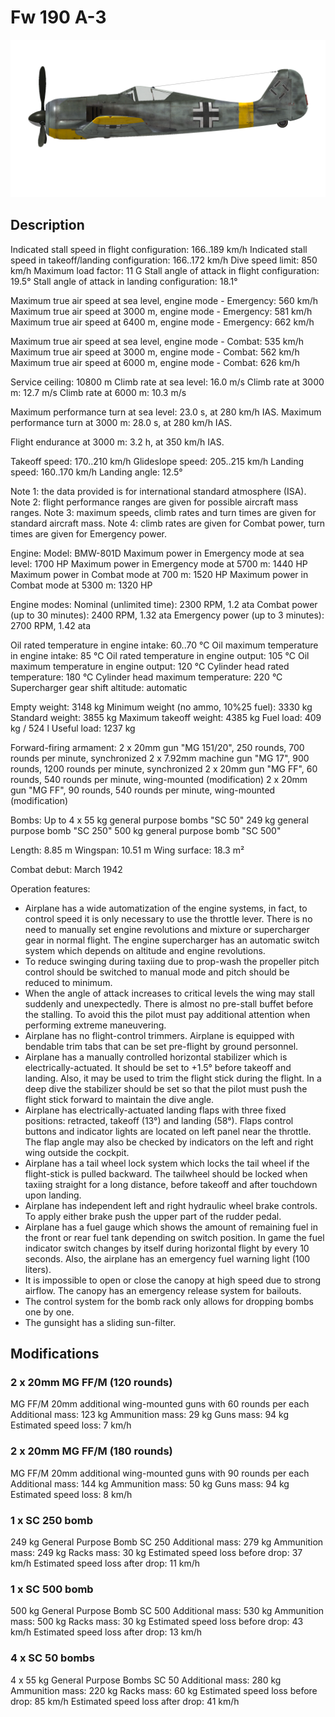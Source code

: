 # Fw 190 A-3

![fw190a3](../images/fw190a3.png)

## Description

Indicated stall speed in flight configuration: 166..189 km/h
Indicated stall speed in takeoff/landing configuration: 166..172 km/h
Dive speed limit: 850 km/h
Maximum load factor: 11 G
Stall angle of attack in flight configuration: 19.5°
Stall angle of attack in landing configuration: 18.1°

Maximum true air speed at sea level, engine mode - Emergency: 560 km/h
Maximum true air speed at 3000 m, engine mode - Emergency: 581 km/h
Maximum true air speed at 6400 m, engine mode - Emergency: 662 km/h

Maximum true air speed at sea level, engine mode - Combat: 535 km/h
Maximum true air speed at 3000 m, engine mode - Combat: 562 km/h
Maximum true air speed at 6000 m, engine mode - Combat: 626 km/h

Service ceiling: 10800 m
Climb rate at sea level: 16.0 m/s
Climb rate at 3000 m: 12.7 m/s
Climb rate at 6000 m: 10.3 m/s

Maximum performance turn at sea level: 23.0 s, at 280 km/h IAS.
Maximum performance turn at 3000 m: 28.0 s, at 280 km/h IAS.

Flight endurance at 3000 m: 3.2 h, at 350 km/h IAS.

Takeoff speed: 170..210 km/h
Glideslope speed: 205..215 km/h
Landing speed: 160..170 km/h
Landing angle: 12.5°

Note 1: the data provided is for international standard atmosphere (ISA).
Note 2: flight performance ranges are given for possible aircraft mass ranges.
Note 3: maximum speeds, climb rates and turn times are given for standard aircraft mass.
Note 4: climb rates are given for Combat power, turn times are given for Emergency power.

Engine:
Model: BMW-801D
Maximum power in Emergency mode at sea level: 1700 HP
Maximum power in Emergency mode at 5700 m: 1440 HP
Maximum power in Combat mode at 700 m: 1520 HP
Maximum power in Combat mode at 5300 m: 1320 HP

Engine modes:
Nominal (unlimited time): 2300 RPM, 1.2 ata
Combat power (up to 30 minutes): 2400 RPM, 1.32 ata
Emergency power (up to 3 minutes): 2700 RPM, 1.42 ata

Oil rated temperature in engine intake: 60..70 °C
Oil maximum temperature in engine intake: 85 °C
Oil rated temperature in engine output: 105 °C
Oil maximum temperature in engine output: 120 °C
Cylinder head rated temperature: 180 °C
Cylinder head maximum temperature: 220 °C
Supercharger gear shift altitude: automatic

Empty weight: 3148 kg
Minimum weight (no ammo, 10%25 fuel): 3330 kg
Standard weight: 3855 kg
Maximum takeoff weight: 4385 kg
Fuel load: 409 kg / 524 l
Useful load: 1237 kg

Forward-firing armament:
2 x 20mm gun "MG 151/20", 250 rounds, 700 rounds per minute, synchronized
2 x 7.92mm machine gun "MG 17", 900 rounds, 1200 rounds per minute, synchronized
2 x 20mm gun "MG FF", 60 rounds, 540 rounds per minute, wing-mounted (modification)
2 x 20mm gun "MG FF", 90 rounds, 540 rounds per minute, wing-mounted (modification)

Bombs:
Up to 4 x 55 kg general purpose bombs "SC 50"
249 kg general purpose bomb "SC 250"
500 kg general purpose bomb "SC 500"

Length: 8.85 m
Wingspan: 10.51 m
Wing surface: 18.3 m²

Combat debut: March 1942

Operation features:
- Airplane has a wide automatization of the engine systems, in fact, to control speed it is only necessary to use the throttle lever. There is no need to manually set engine revolutions and mixture or supercharger gear in normal flight. The engine supercharger has an automatic switch system which depends on altitude and engine revolutions.
- To reduce swinging during taxiing due to prop-wash the propeller pitch control should be switched to manual mode and pitch should be reduced to minimum.
- When the angle of attack increases to critical levels the wing may stall suddenly and unexpectedly. There is almost no pre-stall buffet before the stalling. To avoid this the pilot must pay additional attention when performing extreme maneuvering.
- Airplane has no flight-control trimmers. Airplane is equipped with bendable trim tabs that can be set pre-flight by ground personnel.
- Airplane has a manually controlled horizontal stabilizer which is electrically-actuated. It should be set to +1.5° before takeoff and landing. Also, it may be used to trim the flight stick during the flight. In a deep dive the stabilizer should be set so that the pilot must push the flight stick forward to maintain the dive angle.
- Airplane has electrically-actuated landing flaps with three fixed positions: retracted, takeoff (13°) and landing (58°). Flaps control buttons and indicator lights are located on left panel near the throttle. The flap angle may also be checked by indicators on the left and right wing outside the cockpit.
- Airplane has a tail wheel lock system which locks the tail wheel if the flight-stick is pulled backward. The tailwheel should be locked when taxiing straight for a long distance, before takeoff and after touchdown upon landing.
- Airplane has independent left and right hydraulic wheel brake controls. To apply either brake push the upper part of the rudder pedal.
- Airplane has a fuel gauge which shows the amount of remaining fuel in the front or rear fuel tank depending on switch position. In game the fuel indicator switch changes by itself during horizontal flight by every 10 seconds. Also, the airplane has an emergency fuel warning light (100 liters).
- It is impossible to open or close the canopy at high speed due to strong airflow. The canopy has an emergency release system for bailouts.
- The control system for the bomb rack only allows for dropping bombs one by one.
- The gunsight has a sliding sun-filter.

## Modifications



### 2 x 20mm MG FF/M (120 rounds)

MG FF/M 20mm additional wing-mounted guns with 60 rounds per each
Additional mass: 123 kg
Ammunition mass: 29 kg
Guns mass: 94 kg
Estimated speed loss: 7 km/h


### 2 x 20mm MG FF/M (180 rounds)

MG FF/M 20mm additional wing-mounted guns with 90 rounds per each
Additional mass: 144 kg
Ammunition mass: 50 kg
Guns mass: 94 kg
Estimated speed loss: 8 km/h


### 1 x SC 250 bomb

249 kg General Purpose Bomb SC 250
Additional mass: 279 kg
Ammunition mass: 249 kg
Racks mass: 30 kg
Estimated speed loss before drop: 37 km/h
Estimated speed loss after drop: 11 km/h


### 1 x SC 500 bomb

500 kg General Purpose Bomb SC 500
Additional mass: 530 kg
Ammunition mass: 500 kg
Racks mass: 30 kg
Estimated speed loss before drop: 43 km/h
Estimated speed loss after drop: 13 km/h


### 4 x SC 50 bombs

4 x 55 kg General Purpose Bombs SC 50
Additional mass: 280 kg
Ammunition mass: 220 kg
Racks mass: 60 kg
Estimated speed loss before drop: 85 km/h
Estimated speed loss after drop: 41 km/h